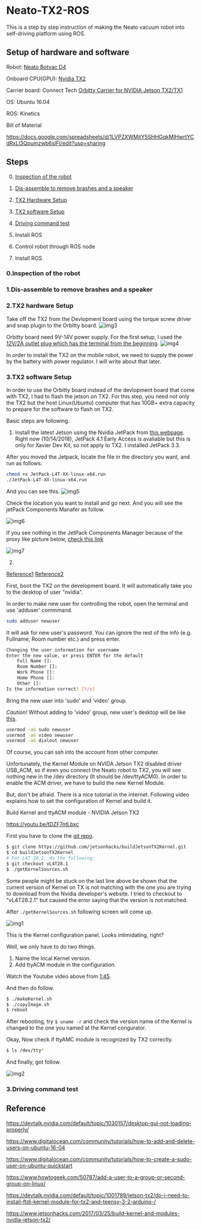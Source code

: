 # Neato-TX2-ROS

This is a step by step instruction of making the Neato vacuum robot into self-driving platform using ROS.

## Setup of hardware and software

Robot: [Neato Botvac D4](https://www.neatorobotics.com/robot-vacuum/botvac-connected-series/botvac-d4-connected/) 

Onboard CPU(GPU): [Nvidia TX2](https://www.nvidia.com/en-us/autonomous-machines/embedded-systems-dev-kits-modules/) 

Carrier board: Connect Tech [Orbitty Carrier for NVIDIA Jetson TX2/TX1](http://connecttech.com/product/orbitty-carrier-for-nvidia-jetson-tx2-tx1/) 


OS: Ubuntu 16.04 

ROS: Kinetics


Bill of Material

https://docs.google.com/spreadsheets/d/1LVPZXWMjtY5SHHGqkMlHwrtYCdRxLl3Qpumzwb6sIFI/edit?usp=sharing


## Steps

0. [Inspection of the robot](#inspection)
1. [Dis-assemble to remove brashes and a speaker](#disassembly)
2. [TX2 Hardware Setup](#tx2hardsetup)
3. [TX2 software Setup](#tx2softsetup)

3. [Driving command test](#drivingtest)
4. Install ROS
5. Control robot through ROS node
4. Install ROS

<a name="inspection"></a>
### 0.Inspection of the robot

<a name="disassembly"></a>
### 1.Dis-assemble to remove brashes and a speaker

<a name="tx2hardsetup"></a>
### 2.TX2 hardware Setup

Take off the TX2 from the Devlopment board using the torque screw driver and snap plugin to the Orbitty board.
![img3](/image/tx2Orbitty.jpg)

Orbitty board need 9V-14V power supply. For the first setup, I used the [12V/2A outlet plug which has the terminal from the beginning](http://a.co/d/6whZ0oo).
![img4](/image/OutletPowerSupply.jpg)

In order to install the TX2 on the mobile robot, we need to supply the power by the battery with power regulator.
I will write about that later.

<a name="tx2softsetup"></a>
### 3.TX2 software Setup

In order to use the Orbitty board instead of the devlopment board that come with TX2, I had to flash the jetson on TX2. For this step, you need not only the TX2 but the host Linux(Ubuntu) computer that has 10GB+ extra capacity to prepare for the software to flash on TX2.

Basic steps are following.

1. Install the latest Jetson using the Nvidia JetPack from [this webpage](https://developer.nvidia.com/embedded/jetpack). Right now (10/14/2018), JetPack 4.1 Early Access is avaliable but this is only for Xavier Dev Kit, so not apply to TX2. I installed JetPack 3.3.

After you moved the Jetpack, locate the file in the directory you want, and run as follows.

```bash
chmod +x JetPack-L4T-XX-linux-x64.run
./JetPack-L4T-XX-linux-x64.run
```
And you can see this.
![img5](/image/jetson_install1.png)

Check the location you want to install and go next. And you will see the jetPack Components Manafer as follow.

![img6](/image/jetpackCompManager.png)

If you see nothing in the JetPack Components Manager because of the proxy like picture below, [check this link](https://devtalk.nvidia.com/default/topic/1016678/jetson-tx2/jetpack-3-0-jetsontx2-corporate-proxy/)

![img7](/image/JetPackInstallerEmpty.png)

2. 


[Reference1](https://github.com/NVIDIA-Jetson/jetson-trashformers/wiki/Jetson%E2%84%A2-Flashing-and-Setup-Guide-for-a-Connect-Tech-Carrier-Board)
[Reference2](https://youtu.be/9uMvXqhjxaQ)






First, boot the TX2 on the development board. It will automatically take you to the desktop of user "nvidia".

In order to make new user for controlling the robot, open the terminal and use 'adduser' commmand.

```bash
sudo adduser newuser
```
It will ask for new user's password. You can ignore the rest of the info (e.g. Fullname, Room number etc.) and press enter.

```bash
Changing the user information for username
Enter the new value, or press ENTER for the default
    Full Name []:
    Room Number []:
    Work Phone []:
    Home Phone []:
    Other []:
Is the information correct? [Y/n]
```
Bring the new user into 'sudo' and 'video' group. 

*Caution!* Without adding to 'video' group, new user's desktop will be like [this](https://youtu.be/_vEGhCDQ_rE).

```bash
usermod -aG sudo newuser
usermod -aG video newuser
usermod -aG dialout newuser

```

Of course, you can ssh into the account from other computer.


Unfortunately, the Kernel Module on NVIDA Jetson TX2 disabled driver USB_ACM, so if even you connect the Neato robot to TX2, you will see nothing new in the /dev directory (It should be /dev/ttyACM0). In order to enable the ACM driver, we have to build the new Kernel Module.

But, don't be afraid. There is a nice tutorial in the internet.
Following video explains how to set the configuration of Kernel and build it.

Build Kernel and ttyACM module - NVIDIA Jetson TX2

https://youtu.be/tDZF7ntLbxc

First you have to clone the [git repo](https://github.com/jetsonhacks/buildJetsonTX2Kernel).

```bash
$ git clone https://github.com/jetsonhacks/buildJetsonTX2Kernel.git
$ cd buildJetsonTX2Kernel
# For L4T 28.1, do the following:
$ git checkout vL4T28.1 
$ ./getKernelSources.sh
```
Some people might be stuck on the last line above be shown that the current version of Kernel on TX is not matching with the one you are trying to download from the Nvidia developer's website. I tried to checkout to "vL4T28.2.1" but caused the error saying that the version is not matched.

After ```./getKernelSources.sh``` following screen will come up.

![img1](/image/kernelconf.png)

This is the Kernel configuration panel. Looks intimidating, right? 

Well, we only have to do two things.

1. Name the local Kernel version.
2. Add ttyACM module in the configuration.

Watch the Youtube video above from [1:45](https://youtu.be/tDZF7ntLbxc?t=105).

And then do follow.

```bash
$ ./makeKernel.sh
$ ./copyImage.sh 
$ reboot
```

After rebooting, try ``` $ uname -r ``` and check the version name of the Kernel is changed to the one you named at the Kernel congurator.

Okay, Now check if ttyAMC module is recognized by TX2 correctly.

```bash
$ ls /dev/tty*
```
And finally, got follow.

![img2](/image/ACM0.png)





<a name="drivingtest"></a>
### 3.Driving command test


## Reference
https://devtalk.nvidia.com/default/topic/1030157/desktop-gui-not-loading-properly/

https://www.digitalocean.com/community/tutorials/how-to-add-and-delete-users-on-ubuntu-16-04

https://www.digitalocean.com/community/tutorials/how-to-create-a-sudo-user-on-ubuntu-quickstart

https://www.howtogeek.com/50787/add-a-user-to-a-group-or-second-group-on-linux/

https://devtalk.nvidia.com/default/topic/1001789/jetson-tx2/do-i-need-to-install-ftdi-kernel-module-for-tx2-and-teensy-3-2-arduino-/

https://www.jetsonhacks.com/2017/03/25/build-kernel-and-modules-nvidia-jetson-tx2/
